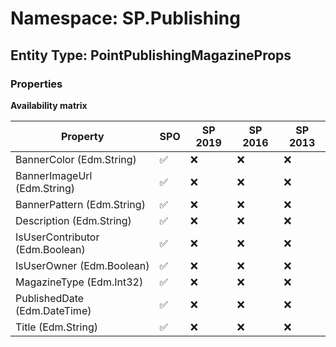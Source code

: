# Namespace: SP.Publishing

## Entity Type: PointPublishingMagazineProps

### Properties

**Availability matrix**

Property | SPO | SP 2019 | SP 2016 | SP 2013
----------|-----|---------|---------|--------
BannerColor (Edm.String) | ✅ | ❌ | ❌ | ❌
BannerImageUrl (Edm.String) | ✅ | ❌ | ❌ | ❌
BannerPattern (Edm.String) | ✅ | ❌ | ❌ | ❌
Description (Edm.String) | ✅ | ❌ | ❌ | ❌
IsUserContributor (Edm.Boolean) | ✅ | ❌ | ❌ | ❌
IsUserOwner (Edm.Boolean) | ✅ | ❌ | ❌ | ❌
MagazineType (Edm.Int32) | ✅ | ❌ | ❌ | ❌
PublishedDate (Edm.DateTime) | ✅ | ❌ | ❌ | ❌
Title (Edm.String) | ✅ | ❌ | ❌ | ❌

